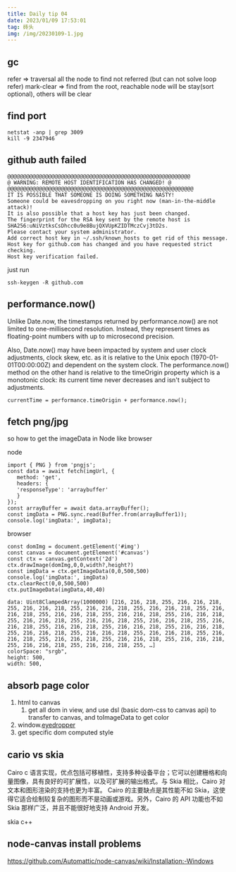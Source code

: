 ```yaml
---
title: Daily tip 04
date: 2023/01/09 17:53:01
tag: 砖头
img: /img/20230109-1.jpg
---
```



## gc

refer => traversal all the node to find not referred (but can not solve loop refer)
mark-clear => find from the root, reachable node will be stay(sort optional), others will be clear

## find port
```
netstat -anp | grep 3009
kill -9 2347946
```

## github auth failed
```
@@@@@@@@@@@@@@@@@@@@@@@@@@@@@@@@@@@@@@@@@@@@@@@@@@@@@@@@@@
@ WARNING: REMOTE HOST IDENTIFICATION HAS CHANGED! @
@@@@@@@@@@@@@@@@@@@@@@@@@@@@@@@@@@@@@@@@@@@@@@@@@@@@@@@@@@@
IT IS POSSIBLE THAT SOMEONE IS DOING SOMETHING NASTY!
Someone could be eavesdropping on you right now (man-in-the-middle attack)!
It is also possible that a host key has just been changed.
The fingerprint for the RSA key sent by the remote host is
SHA256:uNiVztksCsDhcc0u9e8BujQXVUpKZIDTMczCvj3tD2s.
Please contact your system administrator.
Add correct host key in ~/.ssh/known_hosts to get rid of this message.
Host key for github.com has changed and you have requested strict checking.
Host key verification failed.
```

just run 
```
ssh-keygen -R github.com
```

## performance.now()

Unlike Date.now, the timestamps returned by performance.now() are not limited to one-millisecond resolution. Instead, they represent times as floating-point numbers with up to microsecond precision.

Also, Date.now() may have been impacted by system and user clock adjustments, clock skew, etc. as it is relative to the Unix epoch (1970-01-01T00:00:00Z) and dependent on the system clock. The performance.now() method on the other hand is relative to the timeOrigin property which is a monotonic clock: its current time never decreases and isn't subject to adjustments.

`currentTime = performance.timeOrigin + performance.now();`


## fetch png/jpg
so how to get the imageData in Node like browser

node
```
import { PNG } from 'pngjs';
const data = await fetch(imgUrl, {
   method: 'get',
   headers: {
   'responseType': 'arraybuffer'
   }
});
const arrayBuffer = await data.arrayBuffer();
const imgData = PNG.sync.read(Buffer.from(arrayBuffer1));
console.log('imgData:', imgData);
```

browser
```
const domImg = document.getElement('#img')
const canvas = document.getElement('#canvas')
const ctx = canvas.getContext('2d')
ctx.drawImage(domImg,0,0,width?,height?)
const imgData = ctx.getImageData(0,0,500,500)
console.log('imgData:', imgData)
ctx.clearRect(0,0,500,500)
ctx.putImageData(imgData,40,40)
```

```
data: Uint8ClampedArray(1000000) [216, 216, 218, 255, 216, 216, 218, 255, 216, 216, 218, 255, 216, 216, 218, 255, 216, 216, 218, 255, 216, 216, 218, 255, 216, 216, 218, 255, 216, 216, 218, 255, 216, 216, 218, 255, 216, 216, 218, 255, 216, 216, 218, 255, 216, 216, 218, 255, 216, 216, 218, 255, 216, 216, 218, 255, 216, 216, 218, 255, 216, 216, 218, 255, 216, 216, 218, 255, 216, 216, 218, 255, 216, 216, 218, 255, 216, 216, 218, 255, 216, 216, 218, 255, 216, 216, 218, 255, 216, 216, 218, 255, 216, 216, 218, 255, 216, 216, 218, 255, …]
colorSpace: "srgb",
height: 500,
width: 500,
```

## absorb page color
1. html to canvas
   1. get all dom in view, and use dsl (basic dom-css to canvas api) to transfer to canvas, and toImageData to get color
2. window.[eyedropper](https://developer.mozilla.org/en-US/docs/Web/API/EyeDropper)
3. get specific dom computed style


## cario vs skia

Cairo c 语言实现，优点包括可移植性，支持多种设备平台；它可以创建栅格和向量图像，具有良好的可扩展性，以及可扩展的输出格式。与 Skia 相比，Cairo 对文本和图形渲染的支持也更为丰富。
Cairo 的主要缺点是其性能不如 Skia，这使得它适合绘制较复杂的图形而不是动画或游戏。另外，Cairo 的 API 功能也不如 Skia 那样广泛，并且不能很好地支持 Android 开发。

skia c++

## node-canvas install problems

https://github.com/Automattic/node-canvas/wiki/Installation:-Windows